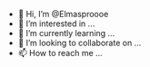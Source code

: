 - 👋 Hi, I’m @Elmasproooe
- 👀 I’m interested in ...
- 🌱 I’m currently learning ...
- 💞️ I’m looking to collaborate on ...
- 📫 How to reach me ...

<!---
Elmasproooe/Elmasproooe is a ✨ special ✨ repository because its `README.md` (this file) appears on your GitHub profile.
You can click the Preview link to take a look at your changes.
--->
